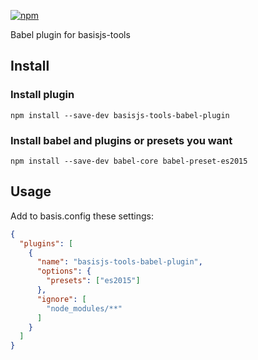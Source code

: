 [![npm](https://img.shields.io/npm/v/basisjs-tools-babel-plugin.svg)](https://www.npmjs.com/package/basisjs-tools-babel-plugin)

Babel plugin for basisjs-tools

## Install

### Install plugin
```
npm install --save-dev basisjs-tools-babel-plugin
```
### Install babel and plugins or presets you want
```
npm install --save-dev babel-core babel-preset-es2015 
```

## Usage
Add to basis.config these settings:
```json
{
  "plugins": [
    {
      "name": "basisjs-tools-babel-plugin",
      "options": {
        "presets": ["es2015"]
      },
      "ignore": [
        "node_modules/**"
      ]
    }
  ]
}
```
